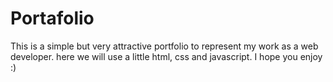 # Portafolio
 This is a simple but very attractive portfolio to represent my work as a web developer. here we will use a little html, css and javascript. I hope you enjoy :)
